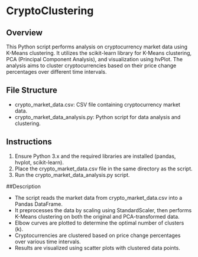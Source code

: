 # CryptoClustering

## Overview
This Python script performs analysis on cryptocurrency market data using K-Means clustering. It utilizes the scikit-learn library for K-Means clustering, PCA (Principal Component Analysis), and visualization using hvPlot. The analysis aims to cluster cryptocurrencies based on their price change percentages over different time intervals.

## File Structure
- crypto_market_data.csv: CSV file containing cryptocurrency market data.
- crypto_market_data_analysis.py: Python script for data analysis and clustering.

## Instructions
1. Ensure Python 3.x and the required libraries are installed (pandas, hvplot, scikit-learn).
2. Place the crypto_market_data.csv file in the same directory as the script.
3. Run the crypto_market_data_analysis.py script.

##Description
- The script reads the market data from crypto_market_data.csv into a Pandas DataFrame.
- It preprocesses the data by scaling using StandardScaler, then performs K-Means clustering on both the original and PCA-transformed data.
- Elbow curves are plotted to determine the optimal number of clusters (k).
- Cryptocurrencies are clustered based on price change percentages over various time intervals.
- Results are visualized using scatter plots with clustered data points.
